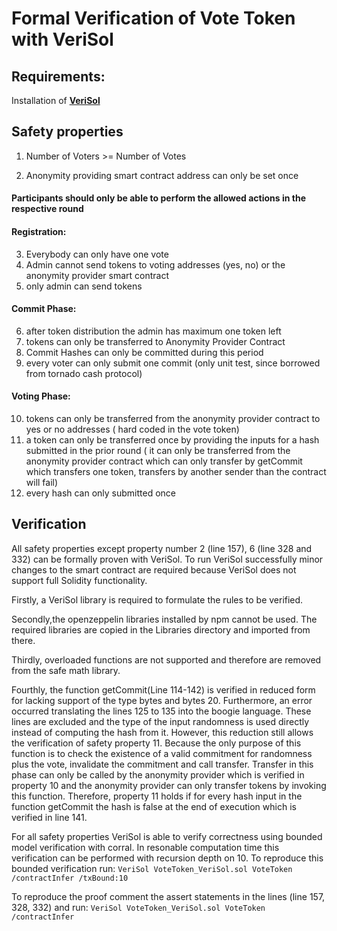 # Formal Verification of Vote Token with VeriSol

## Requirements:

Installation of **[VeriSol](https://github.com/microsoft/verisol)**

## Safety properties

1. Number of Voters >= Number of Votes

2. Anonymity providing smart contract address can only be set once

#### Participants should only be able to perform the allowed actions in the respective round

#### Registration:

  3. Everybody can only have one vote
  4. Admin cannot send tokens to voting addresses (yes, no) or the anonymity provider smart contract
  5. only admin can send tokens


#### Commit Phase:

  6. after token distribution the admin has maximum one token left  
  7. tokens can only be transferred to Anonymity Provider Contract  
  8. Commit Hashes can only be committed during this period  
  9. every voter can only submit one commit (only unit test, since borrowed from tornado cash protocol)

#### Voting Phase:

  10. tokens can only be transferred from the anonymity provider contract to yes or no addresses ( hard coded in the vote token)
  11. a token can only be transferred once by providing the inputs for a hash submitted in the prior round ( it can only be transferred from the anonymity provider contract which can only transfer by getCommit which transfers one token, transfers by another sender than the contract will fail)
  12. every hash can only submitted once



## Verification

All safety properties except property number 2 (line 157), 6 (line 328 and 332) can be formally proven  with VeriSol.
To run VeriSol successfully minor changes to the smart contract are required because VeriSol does not support full Solidity functionality.

Firstly, a VeriSol library is required to formulate the rules to be verified.

Secondly,the openzeppelin libraries installed by npm cannot be used. The required libraries are copied in the Libraries directory and imported from there.

Thirdly, overloaded functions are not supported and therefore are removed from the safe math library.

Fourthly, the function getCommit(Line 114-142) is verified in reduced form for lacking support of the type bytes and bytes 20. Furthermore, an error occurred translating the lines 125 to 135 into the boogie language. These lines are excluded and the type of the input randomness is used directly instead of computing the hash from it. However, this reduction still allows the verification of safety property 11. Because the only purpose of this function is to check the existence of a valid commitment for randomness plus the vote, invalidate the commitment and call transfer. Transfer in this phase can only be called by the anonymity provider which is verified in property 10 and the anonymity provider can only transfer tokens by invoking this function. Therefore, property 11 holds if for every hash input in the function getCommit the hash is false at the end of execution which is verified in line 141.

For all safety properties VeriSol is able to verify correctness using bounded model verification with corral. In resonable computation time this verification can be performed with recursion depth on 10. To reproduce this bounded verification run:
`VeriSol VoteToken_VeriSol.sol VoteToken /contractInfer /txBound:10`

To reproduce the proof comment the assert statements in the lines (line 157, 328, 332) and run:
`VeriSol VoteToken_VeriSol.sol VoteToken /contractInfer`

